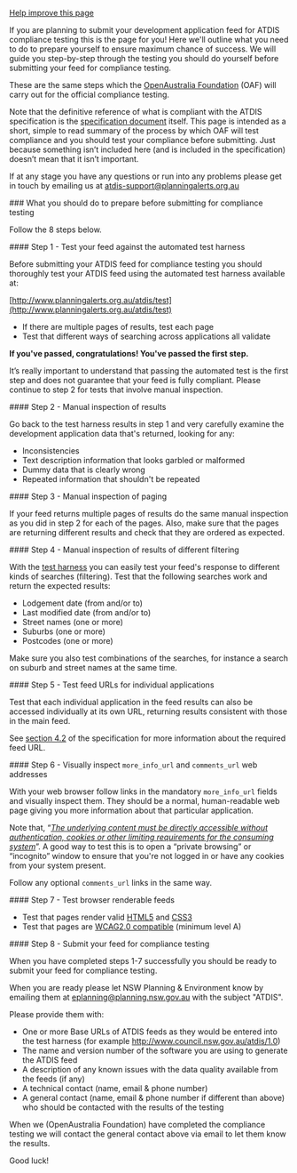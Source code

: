 [Help improve this page](https://github.com/openaustralia/planningalerts-app/blob/master/app/views/atdis/_guidance.md)

If you are planning to submit your development application feed for ATDIS compliance testing this is the page for you! Here we'll outline what you need to do to prepare yourself to ensure maximum chance of success. We will guide you step-by-step through the testing you should do yourself before submitting your feed for compliance testing.

These are the same steps which the [OpenAustralia Foundation](http://www.openaustraliafoundation.org.au) (OAF) will carry out for the official compliance testing.

Note that the definitive reference of what is compliant with the ATDIS specification is the [specification document](specification) itself. This page is intended as a short, simple to read summary of the process by which OAF will test compliance and you should test your compliance before submitting. Just because something isn’t included here (and is included in the specification) doesn’t mean that it isn’t important.

If at any stage you have any questions or run into any problems please get in touch by emailing us at [atdis-support@planningalerts.org.au](mailto:atdis-support@planningalerts.org.au)

###<a name="before-submitting"></a> What you should do to prepare before submitting for compliance testing

Follow the 8 steps below.

####<a name="step-1"></a> Step 1 - Test your feed against the automated test harness

Before submitting your ATDIS feed for compliance testing you should thoroughly test your ATDIS feed using the automated test harness available at:

[http://www.planningalerts.org.au/atdis/test](http://www.planningalerts.org.au/atdis/test)

* If there are multiple pages of results, test each page
* Test that different ways of searching across applications all validate

**If you've passed, congratulations! You've passed the first step.**

It’s really important to understand that passing the automated test is the first step and does not guarantee that your feed is fully compliant. Please continue to step 2 for tests that involve manual inspection.

####<a name="step-2"></a> Step 2 - Manual inspection of results

Go back to the test harness results in step 1 and very carefully examine the development application data that's returned, looking for any:

* Inconsistencies
* Text description information that looks garbled or malformed
* Dummy data that is clearly wrong
* Repeated information that shouldn't be repeated

####<a name="step-3"></a> Step 3 - Manual inspection of paging

If your feed returns multiple pages of results do the same manual inspection as you did in step 2 for each of the pages. Also, make sure that the pages are returning different results and check that they are ordered as expected.

####<a name="step-4"></a> Step 4 - Manual inspection of results of different filtering

With the [test harness](http://www.planningalerts.org.au/atdis/test) you can easily test your feed's response to different kinds of searches (filtering). Test that the following searches work and return the expected results:

* Lodgement date (from and/or to)
* Last modified date (from and/or to)
* Street names (one or more)
* Suburbs (one or more)
* Postcodes (one or more)

Make sure you also test combinations of the searches, for instance a search on suburb and street names at the same time.

####<a name="step-5"></a> Step 5 - Test feed URLs for individual applications

Test that each individual application in the feed results can also be accessed individually at its own URL, returning results consistent with those in the main feed.

See [section 4.2](/atdis/specification#section4.2) of the specification for more information about the required feed URL.

####<a name="step-6"></a> Step 6 - Visually inspect `more_info_url` and `comments_url` web addresses

With your web browser follow links in the mandatory `more_info_url` fields and visually inspect them. They should be a normal, human-readable web page giving you more information about that particular application.

Note that, “_[The underlying content must be directly accessible without authentication, cookies or other limiting requirements for the consuming system](http://localhost:3000/atdis/specification#section4.3.2)_”. A good way to test this is to open a “private browsing” or “incognito” window to ensure that you're not logged in or have any cookies from your system present.

Follow any optional `comments_url` links in the same way.

####<a name="step-7"></a> Step 7 - Test browser renderable feeds

* Test that pages render valid [HTML5](http://validator.w3.org/) and [CSS3](http://jigsaw.w3.org/css-validator/)
* Test that pages are [WCAG2.0 compatible](http://achecker.ca/checker/index.php) (minimum level A)

####<a name="step-8"></a> Step 8 - Submit your feed for compliance testing

When you have completed steps 1-7 successfully you should be ready to submit your feed for compliance testing.

When you are ready please let NSW Planning & Environment know by emailing them at [eplanning@planning.nsw.gov.au](mailto:eplanning@planning.nsw.gov.au) with the subject "ATDIS".

Please provide them with:

* One or more Base URLs of ATDIS feeds as they would be entered into the test harness (for example http://www.council.nsw.gov.au/atdis/1.0)
* The name and version number of the software you are using to generate the ATDIS feed
* A description of any known issues with the data quality available from the feeds (if any)
* A technical contact (name, email & phone number)
* A general contact (name, email & phone number if different than above) who should be contacted with the results of the testing

When we (OpenAustralia Foundation) have completed the compliance testing we will contact the general contact above via email to let them know the results.

Good luck!
